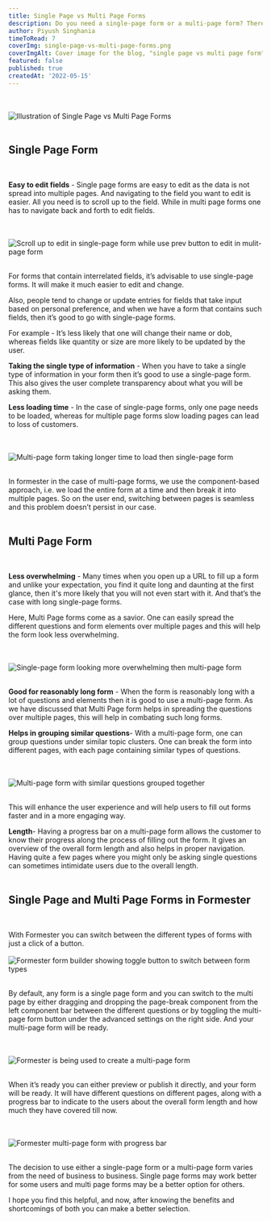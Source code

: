 ```yaml
---
title: Single Page vs Multi Page Forms
description: Do you need a single-page form or a multi-page form? There has been much debate about which provides a better user experience. However, the answer may not be so definitive. There are advantages and disadvantages to both. Deciding which is most appropriate depends on the context of your form.
author: Piyush Singhania
timeToRead: 7
coverImg: single-page-vs-multi-page-forms.png
coverImgAlt: Cover image for the blog, "single page vs multi page form"
featured: false
published: true
createdAt: '2022-05-15'
---
```


<br><br>
![Illustration of Single Page vs Multi Page Forms](/blog/single-page-vs-multi-page-forms/single-page-vs-multi-page-forms.svg 'Illustration of Single Page vs Multi Page Forms')
<br><br>

## Single Page Form

<br>

**Easy to edit fields** - Single page forms are easy to edit as the data is not spread into multiple pages. And navigating to the field you want to edit is easier. All you need is to scroll up to the field. While in multi page forms one has to navigate back and forth to edit fields.

<br><br>
![Scroll up to edit in single-page form while use prev button to edit in mulit-page form](/blog/single-page-vs-multi-page-forms/easy-to-edit.svg 'Scroll up to edit in single-page form while use prev button to edit in mulit-page form')
<br><br>

For forms that contain interrelated fields, it’s advisable to use single-page forms. It will make it much easier to edit and change.

Also, people tend to change or update entries for fields that take input based on personal preference, and when we have a form that contains such fields, then it’s good to go with single-page forms.

For example - It’s less likely that one will change their name or dob, whereas fields like quantity or size are more likely to be updated by the user.

**Taking the single type of information** - When you have to take a single type of information in your form then it’s good to use a single-page form. This also gives the user complete transparency about what you will be asking them.

**Less loading time** - In the case of single-page forms, only one page needs to be loaded, whereas for multiple page forms slow loading pages can lead to loss of customers.

<br><br>
![Multi-page form taking longer time to load then single-page form](/blog/single-page-vs-multi-page-forms/loading-time.svg 'Multi-page form taking longer time to load then single-page form')
<br><br>

In formester in the case of multi-page forms, we use the component-based approach, i.e. we load the entire form at a time and then break it into multiple pages. So on the user end, switching between pages is seamless and this problem doesn’t persist in our case.<br><br>

## Multi Page Form

<br>

**Less overwhelming** - Many times when you open up a URL to fill up a form and unlike your expectation, you find it quite long and daunting at the first glance, then it's more likely that you will not even start with it. And that’s the case with long single-page forms.

Here, Multi Page forms come as a savior. One can easily spread the different questions and form elements over multiple pages and this will help the form look less overwhelming.

<br><br>
![Single-page form looking more overwhelming then multi-page form](/blog/single-page-vs-multi-page-forms/less-overwhelming.svg 'Single-page form looking more overwhelming then multi-page form')
<br><br>

**Good for reasonably long form** - When the form is reasonably long with a lot of questions and elements then it is good to use a multi-page form. As we have discussed that Multi Page form helps in spreading the questions over multiple pages, this will help in combating such long forms.

**Helps in grouping similar questions**- With a multi-page form, one can group questions under similar topic clusters. One can break the form into different pages, with each page containing similar types of questions.

<br><br>
![Multi-page form with similar questions grouped together](/blog/single-page-vs-multi-page-forms/similar-questions.svg 'Multi-page form with similar questions grouped together')
<br><br>

This will enhance the user experience and will help users to fill out forms faster and in a more engaging way.

**Length**- Having a progress bar on a multi-page form allows the customer to know their progress along the process of filling out the form. It gives an overview of the overall form length and also helps in proper navigation. Having quite a few pages where you might only be asking single questions can sometimes intimidate users due to the overall length.<br><br>

## Single Page and Multi Page Forms in Formester

<br>

With Formester you can switch between the different types of forms with just a click of a button.
<br><br>
![Formester form builder showing toggle button to switch between form types](/blog/single-page-vs-multi-page-forms/toggle-form-type.png 'Formester form builder showing toggle button to switch between form types')<br><br>

By default, any form is a single page form and you can switch to the multi page by either dragging and dropping the page-break component from the left component bar between the different questions or by toggling the multi-page form button under the advanced settings on the right side. And your multi-page form will be ready.

<br><br>
![Formester is being used to create a multi-page form](/blog/single-page-vs-multi-page-forms/multiple-page-form.png 'Formester is being used to create a multi-page form')<br><br>

When it’s ready you can either preview or publish it directly, and your form will be ready. It will have different questions on different pages, along with a progress bar to indicate to the users about the overall form length and how much they have covered till now.

<br><br>
![Formester multi-page form with progress bar](/blog/single-page-vs-multi-page-forms/multi-page-form-example.png 'Formester multi-page form with progress bar')
<br><br>

The decision to use either a single-page form or a multi-page form varies from the need of business to business. Single page forms may work better for some users and multi page forms may be a better option for others.

I hope you find this helpful, and now, after knowing the benefits and shortcomings of both you can make a better selection.
